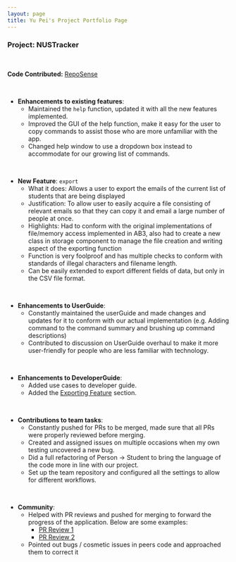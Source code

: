 ```yaml
---
layout: page
title: Yu Pei's Project Portfolio Page
---
```


### Project: NUSTracker

<br>

**Code Contributed:** [RepoSense](https://nus-cs2103-ay2122s1.github.io/tp-dashboard/?search=t11&sort=groupTitle&sortWithin=title&since=2021-09-17&timeframe=commit&mergegroup=&groupSelect=groupByRepos&breakdown=false&tabOpen=true&tabType=authorship&tabAuthor=syoopie&tabRepo=AY2122S1-CS2103T-T11-1%2Ftp%5Bmaster%5D&authorshipIsMergeGroup=false&authorshipFileTypes=docs~functional-code~test-code~other&authorshipIsBinaryFileTypeChecked=false&zFR=false)

<br>

* **Enhancements to existing features**:
  * Maintained the `help` function, updated it with all the new features implemented.
  * Improved the GUI of the help function, make it easy for the user to copy commands to assist those who are more unfamiliar with the app.
  * Changed help window to use a dropdown box instead to accommodate for our growing list of commands.

<br>

* **New Feature**: `export`
  * What it does: Allows a user to export the emails of the current list of students that are being displayed
  * Justification: To allow user to easily acquire a file consisting of relevant emails so that they can copy it and email a large number of people at once.
  * Highlights: Had to conform with the original implementations of file/memory access implemented in AB3, also had to create a new class in storage component to manage the file creation and writing aspect of the exporting function
  * Function is very foolproof and has multiple checks to conform with standards of illegal characters and filename length.
  * Can be easily extended to export different fields of data, but only in the CSV file format.

<br>

* **Enhancements to UserGuide**:
  * Constantly maintained the userGuide and made changes and updates for it to conform with our actual implementation (e.g. Adding command to the command summary and brushing up command descriptions)
  * Contributed to discussion on UserGuide overhaul to make it more user-friendly for people who are less familiar with technology.

<br>

* **Enhancements to DeveloperGuide**:
  * Added use cases to developer guide.
  * Added the [Exporting Feature](../DeveloperGuide.html#exporting-feature) section.

<br>

* **Contributions to team tasks**:
  * Constantly pushed for PRs to be merged, made sure that all PRs were properly reviewed before merging.
  * Created and assigned issues on multiple occasions when my own testing uncovered a new bug.
  * Did a full refactoring of Person -> Student to bring the language of the code more in line with our project.
  * Set up the team repository and configured all the settings to allow for different workflows.
  
<br>

* **Community**:
  * Helped with PR reviews and pushed for merging to forward the progress of the application. Below are some examples:
    * [PR Review 1](https://github.com/AY2122S1-CS2103T-T11-1/tp/pull/61)
    * [PR Review 2](https://github.com/AY2122S1-CS2103T-T11-1/tp/pull/132)
  * Pointed out bugs / cosmetic issues in peers code and approached them to correct it



